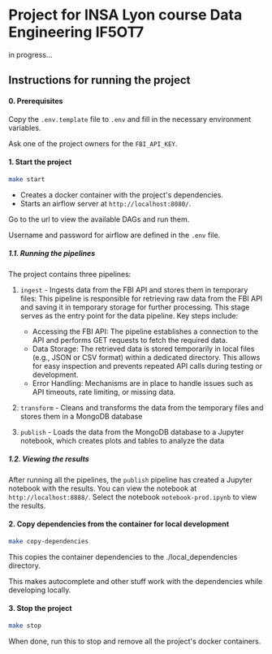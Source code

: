 # Project for INSA Lyon course Data Engineering IF5OT7

in progress...

## Instructions for running the project

#### 0. Prerequisites

Copy the `.env.template` file to `.env` and fill in the necessary environment variables.

Ask one of the project owners for the `FBI_API_KEY`.

#### 1. Start the project

```bash
make start
```

- Creates a docker container with the project's dependencies.
- Starts an airflow server at `http://localhost:8080/`.

Go to the url to view the available DAGs and run them.

Username and password for airflow are defined in the `.env` file.

##### 1.1. Running the pipelines

The project contains three pipelines:

1. `ingest` - Ingests data from the FBI API and stores them in temporary files:
   This pipeline is responsible for retrieving raw data from the FBI API and saving it in temporary storage for further processing. This stage serves as the entry point for the data pipeline. Key steps include:

    - Accessing the FBI API: The pipeline establishes a connection to the API and performs GET requests to fetch the required data.
    - Data Storage: The retrieved data is stored temporarily in local files (e.g., JSON or CSV format) within a dedicated directory. This allows for easy inspection and prevents repeated API calls during testing or development.
    - Error Handling: Mechanisms are in place to handle issues such as API timeouts, rate limiting, or missing data.
   
2. `transform` - Cleans and transforms the data from the temporary files and stores them in a MongoDB database
4. `publish` - Loads the data from the MongoDB database to a Jupyter notebook, which creates plots and tables to analyze the data

##### 1.2. Viewing the results

After running all the pipelines, the `publish` pipeline has created a Jupyter notebook with the results. You can view the notebook at `http://localhost:8888/`. Select the notebook `notebook-prod.ipynb` to view the results.

#### 2. Copy dependencies from the container for local development

```bash
make copy-dependencies
```

This copies the container dependencies to the ./local_dependencies directory.

This makes autocomplete and other stuff work with the dependencies while developing locally.

#### 3. Stop the project

```bash
make stop
```

When done, run this to stop and remove all the project's docker containers.
